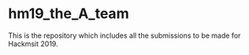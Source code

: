# hm19_the_A_team
This is the repository which includes all the submissions to be made for Hackmsit 2019.
